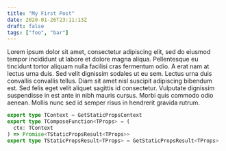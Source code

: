 ```yaml
---
title: "My First Post"
date: 2020-01-26T23:11:13Z
draft: false
tags: ["foo", "bar"]
---
```

Lorem ipsum dolor sit amet, consectetur adipiscing elit, sed do eiusmod tempor
incididunt ut labore et dolore magna aliqua. Pellentesque eu tincidunt tortor
aliquam nulla facilisi cras fermentum odio. A erat nam at lectus urna duis.
Sed velit dignissim sodales ut eu sem. Lectus urna duis convallis convallis
tellus. Diam sit amet nisl suscipit adipiscing bibendum est. Sed felis eget
velit aliquet sagittis id consectetur. Vulputate dignissim suspendisse in est
ante in nibh mauris cursus. Morbi quis commodo odio aenean. Mollis nunc sed id
semper risus in hendrerit gravida rutrum.

```typescript
export type TContext = GetStaticPropsContext
export type TComposeFunction<TProps> = (
  ctx: TContext
) => Promise<TStaticPropsResult<TProps>>
export type TStaticPropsResult<TProps> = GetStaticPropsResult<TProps>
```
